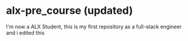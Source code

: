 # alx-pre_course (updated)
I'm now a ALX Student, this is my first repository as a full-stack engineer and i edited this

